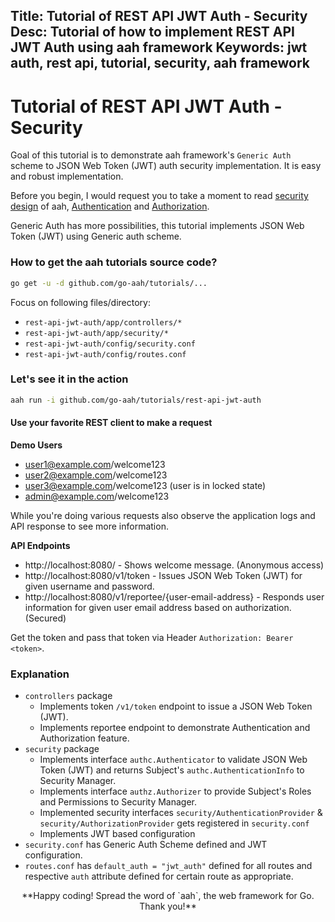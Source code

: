 Title: Tutorial of REST API JWT Auth - Security
Desc: Tutorial of how to implement REST API JWT Auth using aah framework
Keywords: jwt auth, rest api, tutorial, security, aah framework
---
# Tutorial of REST API JWT Auth - Security

Goal of this tutorial is to demonstrate aah framework's `Generic Auth` scheme to JSON Web Token (JWT) auth security implementation. It is easy and robust implementation.

Before you begin, I would request you to take a moment to read [security design](/security-design.html) of aah, [Authentication](/authentication.html) and [Authorization](/authorization.html).

Generic Auth has more possibilities, this tutorial implements JSON Web Token (JWT) using Generic auth scheme.

### How to get the aah tutorials source code?

```bash
go get -u -d github.com/go-aah/tutorials/...
```
Focus on following files/directory:

  * `rest-api-jwt-auth/app/controllers/*`
  * `rest-api-jwt-auth/app/security/*`
  * `rest-api-jwt-auth/config/security.conf`
  * `rest-api-jwt-auth/config/routes.conf`

### Let's see it in the action

```bash
aah run -i github.com/go-aah/tutorials/rest-api-jwt-auth
```

#### Use your favorite REST client to make a request

**Demo Users**

  * user1@example.com/welcome123
  * user2@example.com/welcome123
  * user3@example.com/welcome123 (user is in locked state)
  * admin@example.com/welcome123

While you're doing various requests also observe the application logs and API response to see more information.

**API Endpoints**

  * http://localhost:8080/ - Shows welcome message. (Anonymous access)
  * http://localhost:8080/v1/token - Issues JSON Web Token (JWT) for given username and password.
  * http://localhost:8080/v1/reportee/{user-email-address} - Responds user information for given user email address based on authorization. (Secured)

Get the token and pass that token via Header `Authorization: Bearer <token>`.

### Explanation

  * `controllers` package
      - Implements token `/v1/token` endpoint to issue a JSON Web Token (JWT).
      - Implements reportee endpoint to demonstrate Authentication and Authorization feature.
  * `security` package
      - Implements interface `authc.Authenticator` to validate JSON Web Token (JWT) and returns Subject's `authc.AuthenticationInfo` to Security Manager.
      - Implements interface `authz.Authorizer` to provide Subject's Roles and Permissions to Security Manager.
      - Implemented security interfaces `security/AuthenticationProvider` & `security/AuthorizationProvider` gets registered in `security.conf`
      - Implements JWT based configuration
  * `security.conf` has Generic Auth Scheme defined and JWT configuration.
  * `routes.conf` has `default_auth = "jwt_auth"` defined for all routes and respective `auth` attribute defined for certain route as appropriate.

<center>**Happy coding! Spread the word of `aah`, the web framework for Go. Thank you!**</center>
